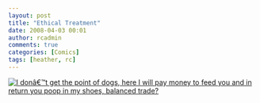```yaml
---
layout: post
title: "Ethical Treatment"
date: 2008-04-03 00:01
author: rcadmin
comments: true
categories: [Comics]
tags: [heather, rc]
---
```

<a href="http://bitsmack.com/wp/2008/04/03/ethical-treatment/"><img src='http://bitsmack.com/wp/wp-content/uploads/2008/04/20080403.jpg' title='I donâ€™t get the point of dogs, here I will pay money to feed you and in return you poop in my shoes, balanced trade?' /></a>
